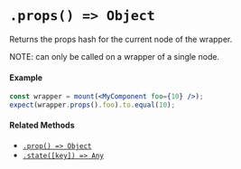 # `.props() => Object`

Returns the props hash for the current node of the wrapper.

NOTE: can only be called on a wrapper of a single node.


#### Example


```jsx
const wrapper = mount(<MyComponent foo={10} />);
expect(wrapper.props().foo).to.equal(10);
```


#### Related Methods

- [`.prop() => Object`](prop.md)
- [`.state([key]) => Any`](state.md)
